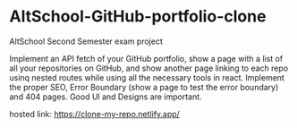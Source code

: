 # AltSchool-GitHub-portfolio-clone

AltSchool Second Semester exam project

Implement an API fetch of your GitHub portfolio, show a page with a list of all your
repositories on GitHub, and show another page linking to each repo usinq nested routes
while using all the necessary tools in react. Implement the proper SEO, Error Boundary
(show a page to test the error boundary) and 404 pages. Good Ul and Designs are
important.

hosted link: https://clone-my-repo.netlify.app/
